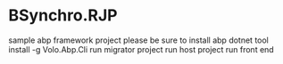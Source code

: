 # BSynchro.RJP
sample abp framework project
please be sure to install abp dotnet tool install -g Volo.Abp.Cli
run migrator project 
run host project
run front end
